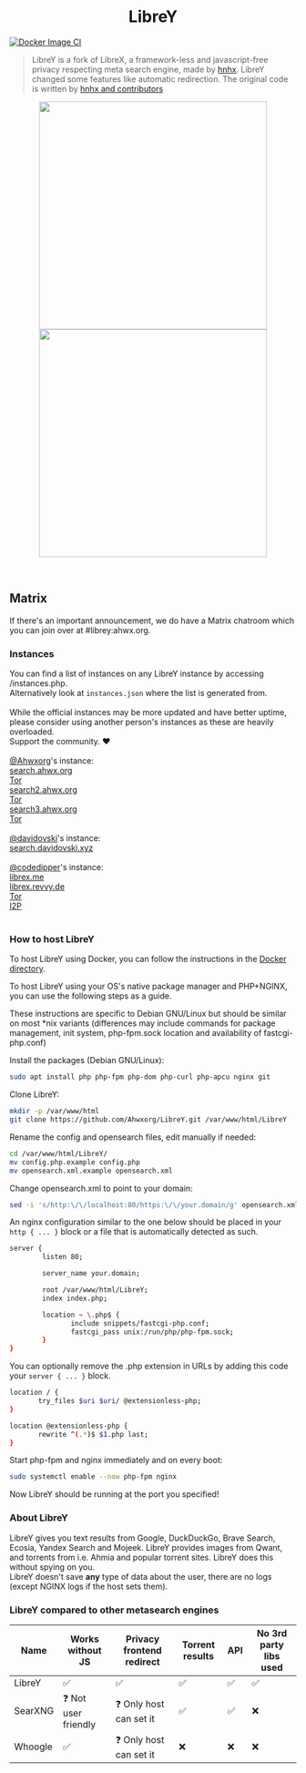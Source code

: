 <h1 align="center">LibreY</h1>

[![Docker Image CI](https://github.com/Ahwxorg/LibreY/actions/workflows/docker-image.yml/badge.svg)](https://github.com/Ahwxorg/LibreY/actions/workflows/docker-image.yml)

> LibreY is a fork of LibreX, a framework-less and javascript-free privacy respecting meta search engine, made by [hnhx](https://github.com/hnhx). LibreY changed some features like automatic redirection. The original code is written by [hnhx and contributors](https://github.com/hnhx/LibreX/contributors)

<p align="center">
  <img src="https://user-images.githubusercontent.com/49120638/215327189-76c54dec-8b19-4faf-8c39-29a61aa3b143.png" width="400">
  <img src="https://user-images.githubusercontent.com/49120638/215327239-b2a1cb07-3773-4ae7-bb3b-738de2cc3161.png" width="400">
</p>

<p align="center"></p>

<br>

## Matrix

If there's an important announcement, we do have a Matrix chatroom which you can join over at #librey:ahwx.org.

### Instances

You can find a list of instances on any LibreY instance by accessing /instances.php.<br>
Alternatively look at `instances.json` where the list is generated from.<br><br>
While the official instances may be more updated and have better uptime, please consider using another person's instances as these are heavily overloaded.<br>
Support the community. ❤️<br><br>
[@Ahwxorg](https://github.com/Ahwxorg)'s instance:<br>
[search.ahwx.org](https://search.ahwx.org/instances.php)<br>
[Tor](http://wn5jl6fxlzzfenlyu3lc4q7jpw2saplrywxvxtvqbguotwd4y5cjeuqd.onion/instances.php)<br>
[search2.ahwx.org](https://search2.ahwx.org/instances.php)<br>
[Tor](http://hyy7rcvknwb22v4nnoar635wntiwr4uwzhiuyimemyl4fz6k7tahj5id.onion/instances.php)<br>
[search3.ahwx.org](https://search3.ahwx.org/instances.php)<br>
[Tor](http://r7nesn6dnp2fssinw7n5uj4ob2na6g4jppakpjgioxb6v4ca4bbsqoyd.onion/instances.php)<br>
<br>
[@davidovski](https://github.com/davidovski)'s instance:<br>
[search.davidovski.xyz](https://search.davidovski.xyz/instances.php)<br>
<br>
[@codedipper](https://github.com/codedipper)'s instance:<br>
[librex.me](https://librex.me/instances.php)<br>
[librex.revvy.de](https://librex.revvy.de/instances.php)<br>
[Tor](http://librex.revvybrr6pvbx4n3j4475h4ghw4elqr4t5xo2vtd3gfpu2nrsnhh57id.onion/instances.php)<br>
[I2P](http://revekebotog64xrrammtsmjwtwlg3vqyzwdurzt2pu6botg4bejq.b32.i2p/instances.php)<br>
<br>

### How to host LibreY

To host LibreY using Docker, you can follow the instructions in the [Docker directory](https://github.com/Ahwxorg/LibreY/tree/main/docker).

To host LibreY using your OS's native package manager and PHP+NGINX, you can use the following steps as a guide.

These instructions are specific to Debian GNU/Linux but should be similar on most *nix variants (differences may include commands for package management, init system, php-fpm.sock location and availability of fastcgi-php.conf)

Install the packages (Debian GNU/Linux):

```sh
sudo apt install php php-fpm php-dom php-curl php-apcu nginx git
```

Clone LibreY:

```sh
mkdir -p /var/www/html
git clone https://github.com/Ahwxorg/LibreY.git /var/www/html/LibreY
```

Rename the config and opensearch files, edit manually if needed:

```sh
cd /var/www/html/LibreY/
mv config.php.example config.php
mv opensearch.xml.example opensearch.xml
```

Change opensearch.xml to point to your domain:

```sh
sed -i 's/http:\/\/localhost:80/https:\/\/your.domain/g' opensearch.xml
```

An nginx configuration similar to the one below should be placed in your `http { ... }` block or a file that is automatically detected as such.

```sh
server {
        listen 80;

        server_name your.domain;

        root /var/www/html/LibreY;
        index index.php;

        location ~ \.php$ {
               include snippets/fastcgi-php.conf;
               fastcgi_pass unix:/run/php/php-fpm.sock;
        }
}
```

You can optionally remove the .php extension in URLs by adding this code your `server { ... }` block.

```sh
location / {
       try_files $uri $uri/ @extensionless-php;
}

location @extensionless-php {
       rewrite ^(.*)$ $1.php last;
}
```

Start php-fpm and nginx immediately and on every boot:

```sh
sudo systemctl enable --now php-fpm nginx
```

Now LibreY should be running at the port you specified!

### About LibreY

LibreY gives you text results from Google, DuckDuckGo, Brave Search, Ecosia, Yandex Search and Mojeek. LibreY provides images from Qwant, and torrents from i.e. Ahmia and popular torrent sites. LibreY does this without spying on you.
<br>LibreY doesn't save **any** type of data about the user, there are no logs (except NGINX logs if the host sets them).

### LibreY compared to other metasearch engines

| Name    | Works without JS     | Privacy frontend redirect | Torrent results | API | No 3rd party libs used |
| ------- | -------------------- | ------------------------- | --------------- | --- | ---------------------- |
| LibreY  | ✅                   | ✅                        | ✅              | ✅  | ✅                     |
| SearXNG | ❓ Not user friendly | ❓ Only host can set it   | ✅              | ✅  | ❌                     |
| Whoogle | ✅                   | ❓ Only host can set it   | ❌              | ❌  | ❌                     |
